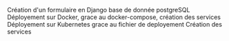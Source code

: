 Création d'un formulaire en Django base de donnée postgreSQL 
Déployement sur Docker, grace au docker-compose, création des services
Déployement sur Kubernetes grace au fichier de deployement
Création des services

